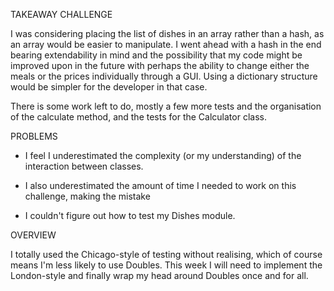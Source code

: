 TAKEAWAY CHALLENGE

I was considering placing the list of dishes in an array rather than a hash, as an array would be easier to manipulate. I went ahead with a hash in the end bearing extendability in mind and the possibility that my code might be improved upon in the future with perhaps the ability to change either the meals or the prices individually through a GUI. Using a dictionary structure would be simpler for the developer in that case.

There is some work left to do, mostly a few more tests and the organisation of the calculate method, and the tests for the Calculator class.

PROBLEMS

 - I feel I underestimated the complexity (or my understanding) of the interaction between classes.

 - I also underestimated the amount of time I needed to work on this challenge, making the mistake

 - I couldn't figure out how to test my Dishes module.


 OVERVIEW

 I totally used the Chicago-style of testing without realising, which of course means I'm less likely to use Doubles. This week I will need to implement the London-style and finally wrap my head around Doubles once and for all.
